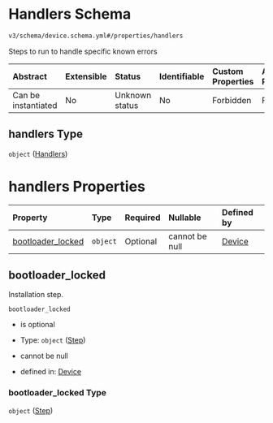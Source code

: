 # Handlers Schema

```txt
v3/schema/device.schema.yml#/properties/handlers
```

Steps to run to handle specific known errors

| Abstract            | Extensible | Status         | Identifiable | Custom Properties | Additional Properties | Access Restrictions | Defined In                                                          |
| :------------------ | :--------- | :------------- | :----------- | :---------------- | :-------------------- | :------------------ | :------------------------------------------------------------------ |
| Can be instantiated | No         | Unknown status | No           | Forbidden         | Forbidden             | none                | [device.schema.json*](../device.schema.json "open original schema") |

## handlers Type

`object` ([Handlers](device-properties-handlers.md))

# handlers Properties

| Property                                | Type     | Required | Nullable       | Defined by                                                                                                                                                            |
| :-------------------------------------- | :------- | :------- | :------------- | :-------------------------------------------------------------------------------------------------------------------------------------------------------------------- |
| [bootloader_locked](#bootloader_locked) | `object` | Optional | cannot be null | [Device](device-properties-operating-systems-operating-system-properties-steps-step.md "v3/schema/step.schema.yml#/properties/handlers/properties/bootloader_locked") |

## bootloader_locked

Installation step.

`bootloader_locked`

*   is optional

*   Type: `object` ([Step](device-properties-operating-systems-operating-system-properties-steps-step.md))

*   cannot be null

*   defined in: [Device](device-properties-operating-systems-operating-system-properties-steps-step.md "v3/schema/step.schema.yml#/properties/handlers/properties/bootloader_locked")

### bootloader_locked Type

`object` ([Step](device-properties-operating-systems-operating-system-properties-steps-step.md))
